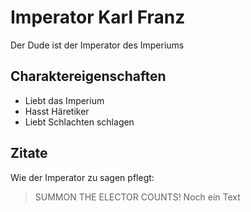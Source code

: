 # Imperator Karl Franz
Der Dude ist der Imperator des Imperiums
## Charaktereigenschaften
* Liebt das Imperium
* Hasst Häretiker
* Liebt Schlachten schlagen
## Zitate
Wie der Imperator zu sagen pflegt:
>SUMMON THE ELECTOR COUNTS!
Noch ein Text